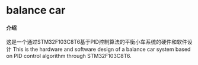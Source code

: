 # balance car

#### 介绍
这是一个通过STM32F103C8T6基于PID控制算法的平衡小车系统的硬件和软件设计
This is the hardware and software design of a balance car system based on PID control algorithm through STM32F103C8T6.
